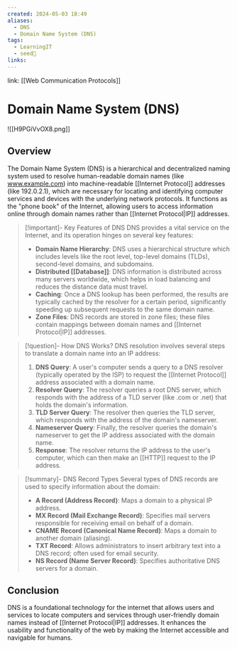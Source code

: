```yaml
---
created: 2024-05-03 18:49
aliases:
  - DNS
  - Domain Name System (DNS)
tags:
  - LearningIT
  - seed🌱
links:
---
```


link: [[Web Communication Protocols]]

# Domain Name System (DNS)

![[H9PGiVvOX8.png]]
## Overview

The Domain Name System (DNS) is a hierarchical and decentralized naming system used to resolve human-readable domain names (like www.example.com) into machine-readable [[Internet Protocol]] addresses (like 192.0.2.1), which are necessary for locating and identifying computer services and devices with the underlying network protocols. It functions as the "phone book" of the Internet, allowing users to access information online through domain names rather than [[Internet Protocol|IP]] addresses.

> [!important]- Key Features of DNS
> DNS provides a vital service on the Internet, and its operation hinges on several key features:
> 
> - **Domain Name Hierarchy**: DNS uses a hierarchical structure which includes levels like the root level, top-level domains (TLDs), second-level domains, and subdomains.
> - **Distributed [[Database]]**: DNS information is distributed across many servers worldwide, which helps in load balancing and reduces the distance data must travel.
> - **Caching**: Once a DNS lookup has been performed, the results are typically cached by the resolver for a certain period, significantly speeding up subsequent requests to the same domain name.
> - **Zone Files**: DNS records are stored in zone files; these files contain mappings between domain names and [[Internet Protocol|IP]] addresses.


> [!question]- How DNS Works?
> DNS resolution involves several steps to translate a domain name into an IP address:
> 
> 1. **DNS Query**: A user's computer sends a query to a DNS resolver (typically operated by the ISP) to request the [[Internet Protocol]] address associated with a domain name.
> 2. **Resolver Query**: The resolver queries a root DNS server, which responds with the address of a TLD server (like .com or .net) that holds the domain's information.
> 3. **TLD Server Query**: The resolver then queries the TLD server, which responds with the address of the domain's nameserver.
> 4. **Nameserver Query**: Finally, the resolver queries the domain's nameserver to get the IP address associated with the domain name.
> 5. **Response**: The resolver returns the IP address to the user's computer, which can then make an [[HTTP]] request to the IP address.


> [!summary]- DNS Record Types
> Several types of DNS records are used to specify information about the domain:
> 
> - **A Record (Address Record)**: Maps a domain to a physical IP address.
> - **MX Record (Mail Exchange Record)**: Specifies mail servers responsible for receiving email on behalf of a domain.
> - **CNAME Record (Canonical Name Record)**: Maps a domain to another domain (aliasing).
> - **TXT Record**: Allows administrators to insert arbitrary text into a DNS record; often used for email security.
> - **NS Record (Name Server Record)**: Specifies authoritative DNS servers for a domain.

## Conclusion

DNS is a foundational technology for the internet that allows users and services to locate computers and services through user-friendly domain names instead of [[Internet Protocol|IP]] addresses. It enhances the usability and functionality of the web by making the Internet accessible and navigable for humans.



